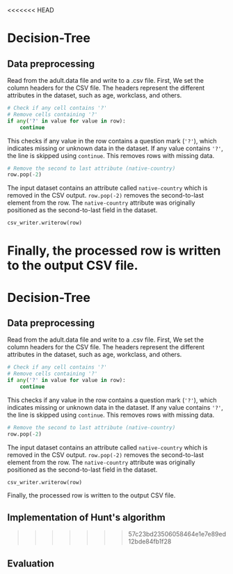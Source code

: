 <<<<<<< HEAD
# Decision-Tree

## Data preprocessing

Read from the adult.data file and write to a .csv file. First, We set the column headers for the CSV file. The headers represent the different attributes in the dataset, such as age, workclass, and others.

```python
# Check if any cell contains '?'
# Remove cells containing '?'
if any('?' in value for value in row):
    continue
```

This checks if any value in the row contains a question mark (`'?'`), which indicates missing or unknown data in the dataset. If any value contains `'?'`, the line is skipped using `continue`. This removes rows with missing data.

```python
# Remove the second to last attribute (native-country)
row.pop(-2)
```

The input dataset contains an attribute called `native-country` which is removed in the CSV output. `row.pop(-2)` removes the second-to-last element from the row. The `native-country` attribute was originally positioned as the second-to-last field in the dataset.

```python
csv_writer.writerow(row)
```

Finally, the processed row is written to the output CSV file.
=======
# Decision-Tree

## Data preprocessing

Read from the adult.data file and write to a .csv file. First, We set the column headers for the CSV file. The headers represent the different attributes in the dataset, such as age, workclass, and others.

```python
# Check if any cell contains '?'
# Remove cells containing '?'
if any('?' in value for value in row):
    continue
```

This checks if any value in the row contains a question mark (`'?'`), which indicates missing or unknown data in the dataset. If any value contains `'?'`, the line is skipped using `continue`. This removes rows with missing data.

```python
# Remove the second to last attribute (native-country)
row.pop(-2)
```

The input dataset contains an attribute called `native-country` which is removed in the CSV output. `row.pop(-2)` removes the second-to-last element from the row. The `native-country` attribute was originally positioned as the second-to-last field in the dataset.

```python
csv_writer.writerow(row)
```

Finally, the processed row is written to the output CSV file.

## Implementation of Hunt's algorithm
>>>>>>> 57c23bd23506058464e1e7e89ed12bde84fb1f28







## Evaluation

